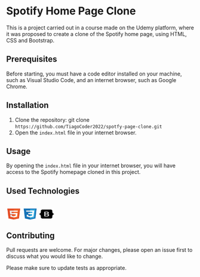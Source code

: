 # Spotify Home Page Clone


This is a project carried out in a course made on the Udemy platform, where it was proposed to create a clone of the Spotify home page, using HTML, CSS and Bootstrap.

## Prerequisites

Before starting, you must have a code editor installed on your machine, such as Visual Studio Code, and an internet browser, such as Google Chrome.

## Installation

1. Clone the repository: git clone `https://github.com/TiagoCoder2022/spotfy-page-clone.git`
2. Open the `index.html` file in your internet browser.

## Usage

By opening the `index.html` file in your internet browser, you will have access to the Spotify homepage cloned in this project.

## Used Technologies

<div style="display: inline_block"><br> 
  <img align="center" alt="Tiago-HTML" height="30" width="40" src="https://raw.githubusercontent.com/devicons/devicon/master/icons/html5/html5-original.svg">
  <img align="center" alt="Tiago-CSS" height="30" width="40" src="https://raw.githubusercontent.com/devicons/devicon/master/icons/css3/css3-original.svg">
  <img align="center" alt="Tiago-Ts" height="30" width="40" src="https://raw.githubusercontent.com/devicons/devicon/master/icons/bootstrap/bootstrap-plain.svg"> 
</div>

## Contributing

Pull requests are welcome. For major changes, please open an issue first
to discuss what you would like to change.

Please make sure to update tests as appropriate.

 
